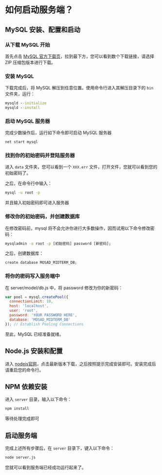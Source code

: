 # 如何启动服务端？

## MySQL 安装、配置和启动

### 从下载 MySQL 开始

首先点击 [MySQL 官方下载页](https://dev.mysql.com/downloads/mysql/)，拉到最下方，您可以看到数个下载链接，请选择 ZIP 压缩包版本进行下载。

### 安装 MySQL

下载完成后，将 MySQL 解压到任意位置。使用命令行进入其解压目录下的 `bin` 文件夹，运行：

```bat
mysqld --initialize
mysqld --install
```

### 启动 MySQL 服务器

完成少数操作后，运行如下命令即可启动 MySQL 服务器

```bat
net start mysql
```

### 找到你的初始密码并登陆服务器

进入 `data` 文件夹，您可以看到一个 `XXX.err` 文件，打开文件，您就可以看到您的初始密码了。

之后，在命令行中输入：

```bat
mysql -u root -p
```

并且输入初始密码即可进入服务器

### 修改你的初始密码，并创建数据库

在修改密码前，mysql 将不会允许你进行大多数操作，因而试用以下命令修改密码：

```bat
mysqladmin -u root -p [初始密码] password [新密码];
```

之后，创建数据库：

```bat
create database MOSAD_MIDTERM_DB;
```

### 将你的密码写入服务端中

在 server/model/db.js 中，将 password 修改为你的新密码：

```js
var pool = mysql.createPool({
  connectionLimit: 10,
  host: 'localhost',
  user: 'root',
  password: 'YOUR PASSWORD HERE',
  database: 'MOSAD_MIDTERM_DB'
}); // Establish Pooling Connections
```

至此，MySQL 已经准备就绪。

## Node.js 安装和配置

进入 [nodejs官网](https://nodejs.org/zh-cn/)，点击最新版本下载，之后按照提示完成安装即可。安装完成后请重启您的命令行。

## NPM 依赖安装

进入 `server` 目录，输入以下命令：

```bat
npm install
```

等待处理完成即可

## 启动服务端

完成上述所有步骤后，在 `server` 目录下，键入以下命令：

```bat
node server.js
```

您就可以看到服务端已经成功运行起来了。